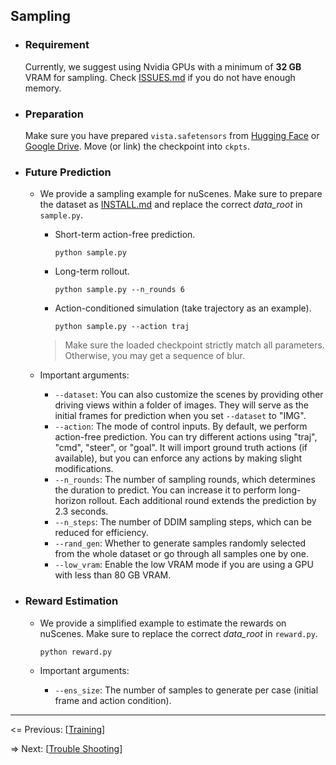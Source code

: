 ## Sampling

- ### Requirement

  Currently, we suggest using Nvidia GPUs with a minimum of **32 GB** VRAM for sampling. Check [ISSUES.md](https://github.com/OpenDriveLab/Vista/blob/main/docs/ISSUES.md) if you do not have enough memory.

- ### Preparation

  Make sure you have prepared `vista.safetensors` from [Hugging Face](https://huggingface.co/OpenDriveLab/Vista/blob/main/vista.safetensors) or [Google Drive](https://drive.google.com/file/d/1bCM7XLDquRqnnpauQAK5j1jP-n0y1ama/view). Move (or link) the checkpoint into `ckpts`.

- ### Future Prediction

  - We provide a sampling example for nuScenes. Make sure to prepare the dataset as [INSTALL.md](https://github.com/OpenDriveLab/Vista/blob/main/docs/INSTALL.md) and replace the correct *data_root* in `sample.py`.

    - Short-term action-free prediction.

      ```shell
      python sample.py
      ```

    - Long-term rollout.
    
      ```shell
      python sample.py --n_rounds 6
      ```
    
    - Action-conditioned simulation (take trajectory as an example).
    
      ```shell
      python sample.py --action traj
      ```
      
    > Make sure the loaded checkpoint strictly match all parameters. Otherwise, you may get a sequence of blur.

  - Important arguments:

    - `--dataset`: You can also customize the scenes by providing other driving views within a folder of images. They will serve as the initial frames for prediction when you set `--dataset` to "IMG".
    - `--action`: The mode of control inputs. By default, we perform action-free prediction. You can try different actions using "traj", "cmd", "steer", or "goal". It will import ground truth actions (if available), but you can enforce any actions by making slight modifications.
    - `--n_rounds`: The number of sampling rounds, which determines the duration to predict. You can increase it to perform long-horizon rollout. Each additional round extends the prediction by 2.3 seconds.
    - `--n_steps`: The number of DDIM sampling steps, which can be reduced for efficiency.
    - `--rand_gen`: Whether to generate samples randomly selected from the whole dataset or go through all samples one by one. 
    - `--low_vram`: Enable the low VRAM mode if you are using a GPU with less than 80 GB VRAM.

- ### Reward Estimation

  - We provide a simplified example to estimate the rewards on nuScenes. Make sure to replace the correct *data_root* in `reward.py`.

    ```shell
    python reward.py
    ```

  - Important arguments:
  
    - `--ens_size`: The number of samples to generate per case (initial frame and action condition).

---

<= Previous: [[Training](https://github.com/OpenDriveLab/Vista/blob/main/docs/TRAINING.md)]

=> Next: [[Trouble Shooting](https://github.com/OpenDriveLab/Vista/blob/main/docs/ISSUES.md)]
